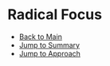 # Radical Focus

- [Back to Main](./README.md)
- [Jump to Summary](./summary.md)
- [Jump to Approach](./approach.md)